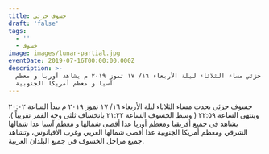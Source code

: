```yaml
---
title: خسوف جزئي
draft: 'false'
tags:
  - ''
  - خسوف
image: images/lunar-partial.jpg
eventDate: 2019-07-16T00:00:00.000Z
description: >-
  خسوف جزئي مساء الثلاثاء ليلة الأربعاء ١٦/ ١٧ تموز ٢٠١٩ م يشاهد أوربا و معظم
  آسيا و معظم أمريكا الجنوبية
---
```


خسوف جزئي يحدث مساء الثلاثاء ليلة الأربعاء ١٦/ ١٧ تموز ٢٠١٩ م يبدأ الساعة ٢٠:٠٢ وينتهي الساعة ٢٢:٥٩ ( وسط الخسوف الساعة ٢١:٣٢ بانخساف ثلثي وجه القمر تقريباً ).
يشاهد في جميع أفريقيا ومعظم أورپا عدا أقصى شمالها و معظم آسيا عدا شمالها الشرقي ومعظم أمريكا الجنوبية عدا أقصى شمالها الغربي وغرب الأقيانوس، وتشاهد جميع مراحل الخسوف في جميع البلدان العربية. 
